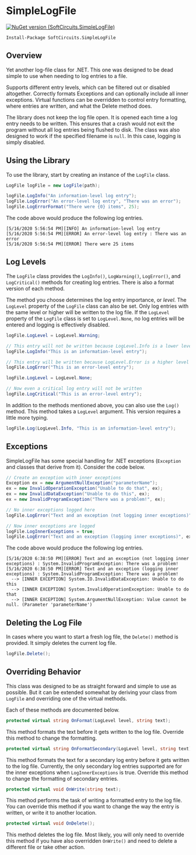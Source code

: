 # SimpleLogFile

[![NuGet version (SoftCircuits.SimpleLogFile)](https://img.shields.io/nuget/v/SoftCircuits.SimpleLogFile.svg?style=flat-square)](https://www.nuget.org/packages/SoftCircuits.SimpleLogFile/)

```
Install-Package SoftCircuits.SimpleLogFile
```

## Overview

Yet another log-file class for .NET. This one was designed to be dead simple to use when needing to log entries to a file.

Supports different entry levels, which can be filtered out or disabled altogether. Correctly formats Exceptions and can optionally include all inner exceptions. Virtual functions can be overridden to control entry formatting, where entries are written, and what the Delete method does.

The library does not keep the log file open. It is opened each time a log entry needs to be written. This ensures that a crash would not exit the program without all log entries being flushed to disk. The class was also designed to work if the specified filename is `null`. In this case, logging is simply disabled.

## Using the Library

To use the library, start by creating an instance of the `LogFile` class.

```cs
LogFile logFile = new LogFile(path);

logFile.LogInfo("An information-level log entry");
logFile.LogError("An error-level log entry", "There was an error");
logFile.LogErrorFormat("There were {0} items", 25);
```

The code above would produce the following log entries.

```
[5/16/2020 5:56:54 PM][INFO] An information-level log entry
[5/16/2020 5:56:54 PM][ERROR] An error-level log entry : There was an error
[5/16/2020 5:56:54 PM][ERROR] There were 25 items
```

## Log Levels

The `LogFile` class provides the `LogInfo()`, `LogWarning()`, `LogError()`, and `LogCritical()` methods for creating log entries. There is also a format version of each method.

The method you choose determines the log entry importance, or *level*. The `LogLevel` property of the `LogFile` class can also be set. Only log entries with the same level or higher will be written to the log file. If the `LogLevel` property of the `LogFile` class is set to `LogLevel.None`, no log entries will be entered and logging is effectively disabled.

```cs
logFile.LogLevel = LogLevel.Warning;

// This entry will not be written because LogLevel.Info is a lower level than LogLevel.Warning
logFile.LogInfo("This is an information-level entry");

// This entry will be written because LogLevel.Error is a higher level than LogLevel.Warning
logFile.LogError("This is an error-level entry");

logFile.LogLevel = LogLevel.None;

// Now even a critical log entry will not be written
logFile.LogCritical("This is an error-level entry");
```

In addition to the methods mentioned above, you can also use the `Log()` method. This method takes a `LogLevel` argument. This version requires a little more typing.

```cs
logFile.Log(LogLevel.Info, "This is an information-level entry");
```

## Exceptions

SimpleLogFile has some special handling for .NET exceptions (`Exception` and classes that derive from it). Consider the code below.

```cs
// Create an exception with inner exceptions
Exception ex = new ArgumentNullException("parameterName");
ex = new InvalidOperationException("Unable to do that", ex);
ex = new InvalidDataException("Unable to do this", ex);
ex = new InvalidProgramException("There was a problem!", ex);

// No inner exceptions logged here
logFile.LogError("Text and an exception (not logging inner exceptions)", ex);

// Now inner exceptions are logged
logFile.LogInnerExceptions = true;
logFile.LogError("Text and an exception (logging inner exceptions)", ex);
```

The code above would produce the following log entries.

```
[5/16/2020 6:38:50 PM][ERROR] Text and an exception (not logging inner exceptions) : System.InvalidProgramException: There was a problem!
[5/16/2020 6:38:50 PM][ERROR] Text and an exception (logging inner exceptions) : System.InvalidProgramException: There was a problem!
  --> [INNER EXCEPTION] System.IO.InvalidDataException: Unable to do this
  --> [INNER EXCEPTION] System.InvalidOperationException: Unable to do that
  --> [INNER EXCEPTION] System.ArgumentNullException: Value cannot be null. (Parameter 'parameterName')
```

## Deleting the Log File

In cases where you want to start a fresh log file, the `Delete()` method is provided. It simply deletes the current log file.

```cs
logFile.Delete();
```

## Overriding Behavior

This class was designed to be as straight forward and simple to use as possible. But it can be extended somewhat by deriving your class from `LogFile` and overriding one of the virtual methods.

Each of these methods are documented below.

```cs
protected virtual string OnFormat(LogLevel level, string text);
```

This method formats the text before it gets written to the log file. Override this method to change the formatting.

```cs
protected virtual string OnFormatSecondary(LogLevel level, string text);
```

This method formats the text for a secondary log entry before it gets written to the log file. Currently, the only secondary log entries supported are for the inner exceptions when `LogInnerExceptions` is true. Override this method to change the formatting of secondary entries.

```cs
protected virtual void OnWrite(string text);
```

This method performs the task of writing a formatted entry to the log file. You can override this method if you want to change the way the entry is written, or write it to another location.

```cs
protected virtual void OnDelete();
```

This method deletes the log file. Most likely, you will only need to override this method if you have also overridden `OnWrite()` and need to delete a different file or take other action.
